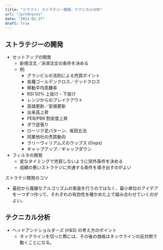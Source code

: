 ```yaml
---
title: "ドラフト: ストラテジー開発、テクニカル分析"
url: "/p/n9nycnz"
date: "2021-01-27"
draft: true
---
```


ストラテジーの開発
----

* セットアップの開発
    * 新規注文／決済注文の条件を決める
    * 例:
        * グランビルの法則による売買ポイント
        * 各種ゴールデンクロス／デッドクロス
        * 移動平均乖離率
        * RSI 50% 上抜け・下抜け
        * レンジからのブレイクアウト
        * 高値更新／安値更新
        * 出来高上昇
        * PER/PBR 割安度上昇
        * ダウ逆張り
        * ローソク足パターン、坂田五法
        * 同業他社の売買動向
        * ラリーウィリアムズのウップス (Oops)
        * ギャップアップ／ギャップダウン
* フィルタの開発
    * 変なタイミングで売買しないように除外条件を決める
    * 成績の悪いストラテジに共通する条件を導き出すのがよい

ストラテジ開発のコツ

* 最初から複雑なアルゴリズムの実装を行うのではなく、最小単位のアイデアを一つずつ作って、それぞれの有効性を確かめた上で組み合わせていくのがよい。


テクニカル分析
----

* ヘッドアンドショルダーズ (H&S) の考え方のポイント
    * ネックラインを切った際には、その後の価格はネックラインの反対側で動くことになる。

